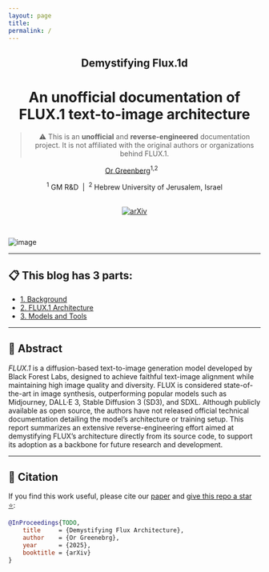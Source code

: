```yaml
---
layout: page
title:
permalink: /
---
```

<div style="text-align: center;", markdown="1">

## Demystifying Flux.1d
# An unofficial documentation of FLUX.1 text-to-image architecture
> ⚠️ This is an **unofficial** and **reverse-engineered** documentation project. It is not affiliated with the original authors or organizations behind FLUX.1.

[Or Greenberg](https://OrGreenberg.github.io)<sup>1,2</sup>&nbsp;&nbsp;&nbsp;

<div>
<sup>1</sup> GM R&D &nbsp;|&nbsp; <sup>2</sup> Hebrew University of Jerusalem, Israel
</div>

<br/>

[![arXiv](https://img.shields.io/badge/arXiv-Preprint%20TODO-darkred)](https://arxiv.org/abs/YOUR_PAPER_ID_HERE) <!-- TODO: Update with actual arXiv ID --> 

<br/>
</div>

![image](https://github.com/user-attachments/assets/7136918d-0356-4cca-a516-b88de55bf327)
___

## 📋 This blog has 3 parts:
- [1. Background](/DemystifyingFlux/background/)
- [2. FLUX.1 Architecture](/DemystifyingFlux/flux-architecture/)
- [3. Models and Tools](/DemystifyingFlux/models-and-tools/)

---

## 📄 Abstract

*FLUX.1* is a diffusion-based text-to-image generation model developed by Black Forest Labs, designed to achieve faithful text-image alignment while maintaining high image quality and diversity. FLUX is considered state-of-the-art in image synthesis, outperforming popular models such as Midjourney, DALL·E 3, Stable Diffusion 3 (SD3), and SDXL. Although publicly available as open source, the authors have not released official technical documentation detailing the model’s architecture or training setup. This report summarizes an extensive reverse-engineering effort aimed at demystifying FLUX’s architecture directly from its source code, to support its adoption as a backbone for future research and development.

---

## 📝 Citation

If you find this work useful, please cite our [paper](TODO) and [give this repo a star ⭐](https://github.com/OrGreenberg/DemystifyingFlux/stargazers):

```bibtex
@InProceedings{TODO,
    title     = {Demystifying Flux Architecture}, 
    author    = {Or Greenebrg},
    year      = {2025},
    booktitle = {arXiv}
}
```
